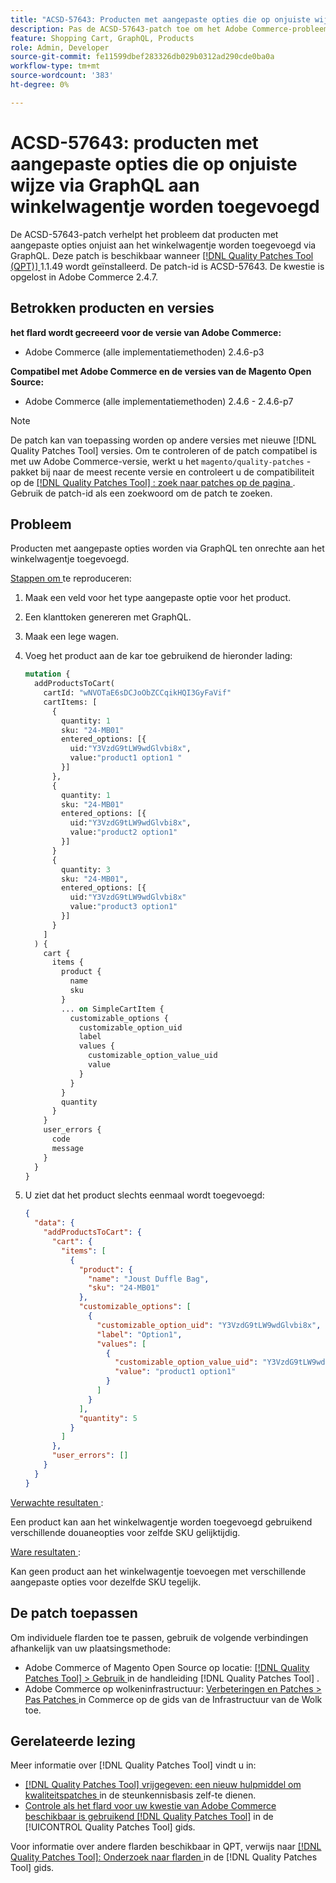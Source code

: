 ```yaml
---
title: "ACSD-57643: Producten met aangepaste opties die op onjuiste wijze via GraphQL aan winkelwagentje worden toegevoegd"
description: Pas de ACSD-57643-patch toe om het Adobe Commerce-probleem op te lossen, waarbij producten met aangepaste opties onjuist aan het winkelwagentje worden toegevoegd via GraphQL.
feature: Shopping Cart, GraphQL, Products
role: Admin, Developer
source-git-commit: fe11599dbef283326db029b0312ad290cde0ba0a
workflow-type: tm+mt
source-wordcount: '383'
ht-degree: 0%

---
```


# ACSD-57643: producten met aangepaste opties die op onjuiste wijze via GraphQL aan winkelwagentje worden toegevoegd

De ACSD-57643-patch verhelpt het probleem dat producten met aangepaste opties onjuist aan het winkelwagentje worden toegevoegd via GraphQL. Deze patch is beschikbaar wanneer [[!DNL Quality Patches Tool (QPT)] ](https://experienceleague.adobe.com/en/docs/commerce-knowledge-base/kb/announcements/commerce-announcements/magento-quality-patches-released-new-tool-to-self-serve-quality-patches) 1.1.49 wordt geïnstalleerd. De patch-id is ACSD-57643. De kwestie is opgelost in Adobe Commerce 2.4.7.

## Betrokken producten en versies

**het flard wordt gecreeerd voor de versie van Adobe Commerce:**

* Adobe Commerce (alle implementatiemethoden) 2.4.6-p3

**Compatibel met Adobe Commerce en de versies van de Magento Open Source:**

* Adobe Commerce (alle implementatiemethoden) 2.4.6 - 2.4.6-p7

>[!NOTE]
>
>De patch kan van toepassing worden op andere versies met nieuwe [!DNL Quality Patches Tool] versies. Om te controleren of de patch compatibel is met uw Adobe Commerce-versie, werkt u het `magento/quality-patches` -pakket bij naar de meest recente versie en controleert u de compatibiliteit op de [[!DNL Quality Patches Tool] : zoek naar patches op de pagina ](https://experienceleague.adobe.com/tools/commerce-quality-patches/index.html) . Gebruik de patch-id als een zoekwoord om de patch te zoeken.

## Probleem

Producten met aangepaste opties worden via GraphQL ten onrechte aan het winkelwagentje toegevoegd.

<u> Stappen om </u> te reproduceren:

1. Maak een veld voor het type aangepaste optie voor het product.
1. Een klanttoken genereren met GraphQL.
1. Maak een lege wagen.
1. Voeg het product aan de kar toe gebruikend de hieronder lading:

   ```graphql
   mutation {
     addProductsToCart(
       cartId: "wNVOTaE6sDCJoObZCCqikHQI3GyFaVif"
       cartItems: [
         {
           quantity: 1
           sku: "24-MB01"
           entered_options: [{
             uid:"Y3VzdG9tLW9wdGlvbi8x",
             value:"product1 option1 "
           }]
         },
         {
           quantity: 1
           sku: "24-MB01"
           entered_options: [{
             uid:"Y3VzdG9tLW9wdGlvbi8x",
             value:"product2 option1"
           }]
         }
         {
           quantity: 3
           sku: "24-MB01",
           entered_options: [{
             uid:"Y3VzdG9tLW9wdGlvbi8x"
             value:"product3 option1"
           }]        
         }
       ]
     ) {
       cart {
         items {
           product {
             name
             sku
           }
           ... on SimpleCartItem {
             customizable_options {
               customizable_option_uid
               label
               values {
                 customizable_option_value_uid
                 value
               }
             }
           }
           quantity
         }
       }
       user_errors {
         code
         message
       }
     }
   }
   ```

1. U ziet dat het product slechts eenmaal wordt toegevoegd:

   ```json
   {
     "data": {
       "addProductsToCart": {
         "cart": {
           "items": [
             {
               "product": {
                 "name": "Joust Duffle Bag",
                 "sku": "24-MB01"
               },
               "customizable_options": [
                 {
                   "customizable_option_uid": "Y3VzdG9tLW9wdGlvbi8x",
                   "label": "Option1",
                   "values": [
                     {
                       "customizable_option_value_uid": "Y3VzdG9tLW9wdGlvbi8x",
                       "value": "product1 option1"
                     }
                   ]
                 }
               ],
               "quantity": 5
             }
           ]
         },
         "user_errors": []
       }
     }
   }
   ```

<u> Verwachte resultaten </u>:

Een product kan aan het winkelwagentje worden toegevoegd gebruikend verschillende douaneopties voor zelfde SKU gelijktijdig.

<u> Ware resultaten </u>:

Kan geen product aan het winkelwagentje toevoegen met verschillende aangepaste opties voor dezelfde SKU tegelijk.

## De patch toepassen

Om individuele flarden toe te passen, gebruik de volgende verbindingen afhankelijk van uw plaatsingsmethode:

* Adobe Commerce of Magento Open Source op locatie: [[!DNL Quality Patches Tool]  > Gebruik ](/help/tools/quality-patches-tool/usage.md) in de handleiding [!DNL Quality Patches Tool] .
* Adobe Commerce op wolkeninfrastructuur: [ Verbeteringen en Patches > Pas Patches ](https://experienceleague.adobe.com/docs/commerce-cloud-service/user-guide/develop/upgrade/apply-patches.html) in Commerce op de gids van de Infrastructuur van de Wolk toe.

## Gerelateerde lezing

Meer informatie over [!DNL Quality Patches Tool] vindt u in:

* [[!DNL Quality Patches Tool]  vrijgegeven: een nieuw hulpmiddel om kwaliteitspatches ](https://experienceleague.adobe.com/en/docs/commerce-knowledge-base/kb/announcements/commerce-announcements/magento-quality-patches-released-new-tool-to-self-serve-quality-patches) in de steunkennisbasis zelf-te dienen.
* [ Controle als het flard voor uw kwestie van Adobe Commerce beschikbaar is gebruikend  [!DNL Quality Patches Tool]](/help/tools/quality-patches-tool/patches-available-in-qpt/check-patch-for-magento-issue-with-magento-quality-patches.md) in de [!UICONTROL Quality Patches Tool] gids.


Voor informatie over andere flarden beschikbaar in QPT, verwijs naar [[!DNL Quality Patches Tool]: Onderzoek naar flarden ](https://experienceleague.adobe.com/tools/commerce-quality-patches/index.html) in de [!DNL Quality Patches Tool] gids.
